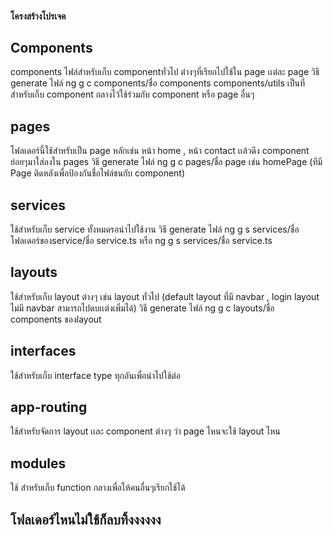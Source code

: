 #### โครงสร้างโปรเจค

## Components

components ไฟล์สำหรับเก็บ componentทั่วไป ต่างๆที่เรียกไปใช้ใน page เเต่ละ page
วิธี generate ไฟล์ ng g c components/ชื่อ components
components/utils เป็นที่สำหรับเก็บ component กลางไว้ใช้ร่วมกับ component หรือ page อื่นๆ

## pages

โฟลเดอร์นี้ใช้สำหรับเป็น page หลักเช่น หน้า home , หน้า contact เเล้วดึง component ย่อยๆมาใส่ลงใน pages
วิธี generate ไฟล์ ng g c pages/ชื่อ page เช่น homePage (ทีมี Page ติดหลังเพื่อป้องกันชื่อไฟล์ชนกับ component)

## services

ใช้สำหรับเก็บ service ทั้งหมดรอนำไปใช้งาน
วิธี generate ไฟล์ ng g s services/ชื่อโฟลเดอร์ของservice/ชื่อ service.ts หรือ ng g s services/ชื่อ service.ts

## layouts

ใช้สำหรับเก็บ layout ต่างๆ เช่น layout ทั่วไป (default layout ที่มี navbar , login layout ไม่มี navbar สามารถไปตบเเต่งเพิ่มได้)
วิธี generate ไฟล์ ng g c layouts/ชื่อ components ของlayout

## interfaces

ใช้สำหรับเก็บ interface type ทุกอันเพื่อนำไปใช้ต่อ

## app-routing

ใช้สำหรับจัดการ layout เเละ component ต่างๆ ว่า page ไหนจะใช้ layout ไหน

## modules

ใช้ สำหรับเก็บ function กลางเพื่อให้คนอื่นๆเรียกใช้ได้

## โฟลเดอร์ไหนไม่ใช้ก็ลบทิ้งงงงงง
